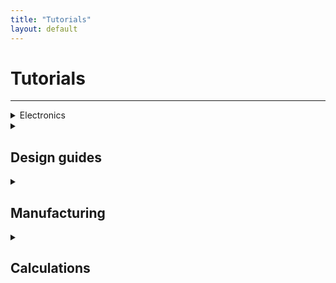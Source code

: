 ```yaml
---
title: "Tutorials"
layout: default
---
```


# Tutorials
---

<details><summary>Electronics</summary>
<br>
1. [Wiring](tutorials/wiring)
2. [Flashing an ESC](tutorials/flashesc)
3. [Binding a Receiver](tutorials/bindreceiver)
</details>

<details><summary> <div class="header"> 
  <h2>Design guides</h2>
  </div>
  </summary>
<br>
1. [CAD](tutorials/cad_guide)
2. [Fasteners](tutorials/fasteners) 
</details>

<details><summary> <div class="header"> 
  <h2>Manufacturing</h2>
  </div>
  </summary>
  
1. [CNC](tutorials/cnc_guide)
  
</details>
 
<details><summary> <div class="header"> 
  <h2>Calculations</h2>
  </div>
  </summary>
  
1. Bite
2. Kinetic Energy
  
</details>
